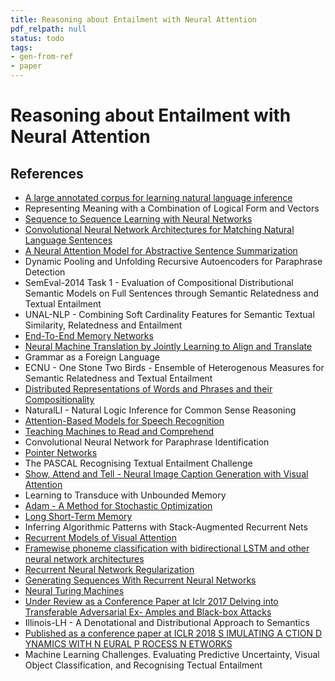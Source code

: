 ```yaml
---
title: Reasoning about Entailment with Neural Attention
pdf_relpath: null
status: todo
tags:
- gen-from-ref
- paper
---
```


# Reasoning about Entailment with Neural Attention

## References

- [A large annotated corpus for learning natural language inference](./a-large-annotated-corpus-for-learning-natural-language-inference.md)
- Representing Meaning with a Combination of Logical Form and Vectors
- [Sequence to Sequence Learning with Neural Networks](./sequence-to-sequence-learning-with-neural-networks.md)
- [Convolutional Neural Network Architectures for Matching Natural Language Sentences](./convolutional-neural-network-architectures-for-matching-natural-language-sentences.md)
- [A Neural Attention Model for Abstractive Sentence Summarization](./a-neural-attention-model-for-abstractive-sentence-summarization.md)
- Dynamic Pooling and Unfolding Recursive Autoencoders for Paraphrase Detection
- SemEval-2014 Task 1 - Evaluation of Compositional Distributional Semantic Models on Full Sentences through Semantic Relatedness and Textual Entailment
- UNAL-NLP - Combining Soft Cardinality Features for Semantic Textual Similarity, Relatedness and Entailment
- [End-To-End Memory Networks](./end-to-end-memory-networks.md)
- [Neural Machine Translation by Jointly Learning to Align and Translate](./neural-machine-translation-by-jointly-learning-to-align-and-translate.md)
- Grammar as a Foreign Language
- ECNU - One Stone Two Birds - Ensemble of Heterogenous Measures for Semantic Relatedness and Textual Entailment
- [Distributed Representations of Words and Phrases and their Compositionality](./distributed-representations-of-words-and-phrases-and-their-compositionality.md)
- NaturalLI - Natural Logic Inference for Common Sense Reasoning
- [Attention-Based Models for Speech Recognition](./attention-based-models-for-speech-recognition.md)
- [Teaching Machines to Read and Comprehend](./teaching-machines-to-read-and-comprehend.md)
- Convolutional Neural Network for Paraphrase Identification
- [Pointer Networks](./pointer-networks.md)
- The PASCAL Recognising Textual Entailment Challenge
- [Show, Attend and Tell - Neural Image Caption Generation with Visual Attention](./show-attend-and-tell-neural-image-caption-generation-with-visual-attention.md)
- Learning to Transduce with Unbounded Memory
- [Adam - A Method for Stochastic Optimization](./adam-a-method-for-stochastic-optimization.md)
- [Long Short-Term Memory](./long-short-term-memory.md)
- Inferring Algorithmic Patterns with Stack-Augmented Recurrent Nets
- [Recurrent Models of Visual Attention](./recurrent-models-of-visual-attention.md)
- [Framewise phoneme classification with bidirectional LSTM and other neural network architectures](./framewise-phoneme-classification-with-bidirectional-lstm-and-other-neural-network-architectures.md)
- [Recurrent Neural Network Regularization](./recurrent-neural-network-regularization.md)
- [Generating Sequences With Recurrent Neural Networks](./generating-sequences-with-recurrent-neural-networks.md)
- [Neural Turing Machines](./neural-turing-machines.md)
- [Under Review as a Conference Paper at Iclr 2017 Delving into Transferable Adversarial Ex- Amples and Black-box Attacks](./under-review-as-a-conference-paper-at-iclr-2017-delving-into-transferable-adversarial-ex-amples-and-black-box-attacks.md)
- Illinois-LH - A Denotational and Distributional Approach to Semantics
- [Published as a conference paper at ICLR 2018 S IMULATING A CTION D YNAMICS WITH N EURAL P ROCESS N ETWORKS](./published-as-a-conference-paper-at-iclr-2018-s-imulating-a-ction-d-ynamics-with-n-eural-p-rocess-n-etworks.md)
- Machine Learning Challenges. Evaluating Predictive Uncertainty, Visual Object Classification, and Recognising Tectual Entailment
